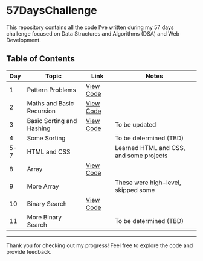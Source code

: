 # 57DaysChallenge

This repository contains all the code I've written during my 57 days challenge focused on Data Structures and Algorithms (DSA) and Web Development.

## Table of Contents
| Day  | Topic                           | Link                                                                                              | Notes                                  |
|------|---------------------------------|---------------------------------------------------------------------------------------------------|----------------------------------------|
| 1    | Pattern Problems                | [View Code](https://github.com/Anupam0-0/57DaysChallenge/tree/main/Day-1%20Pattern%20Problems/Pattern%20Problems) |                                        |
| 2    | Maths and Basic Recursion       | [View Code](https://github.com/Anupam0-0/57DaysChallenge/tree/main/Day-2%20Maths%20%26%20Recursion) |                                        |
| 3    | Basic Sorting and Hashing       | [View Code](https://github.com/Anupam0-0/57DaysChallenge/tree/main/Day-3%20Sorting)                | To be updated                          |
| 4    | Some Sorting                    |                                                                                                   | To be determined (TBD)                 |
| 5-7  | HTML and CSS                    |                                                                                                   | Learned HTML and CSS, and some projects |
| 8    | Array                           | [View Code](https://github.com/Anupam0-0/57DaysChallenge/tree/main/Day-8%20Array)                  |                                        |
| 9    | More Array                      |                                                                                                   | These were high-level, skipped some    |
| 10   | Binary Search                   | [View Code](https://github.com/Anupam0-0/57DaysChallenge/tree/main/Day-10%20Binary%20Search)       |                                        |
| 11   | More Binary Search              |                                                                                                   | To be determined (TBD)                 |

---

Thank you for checking out my progress! Feel free to explore the code and provide feedback.